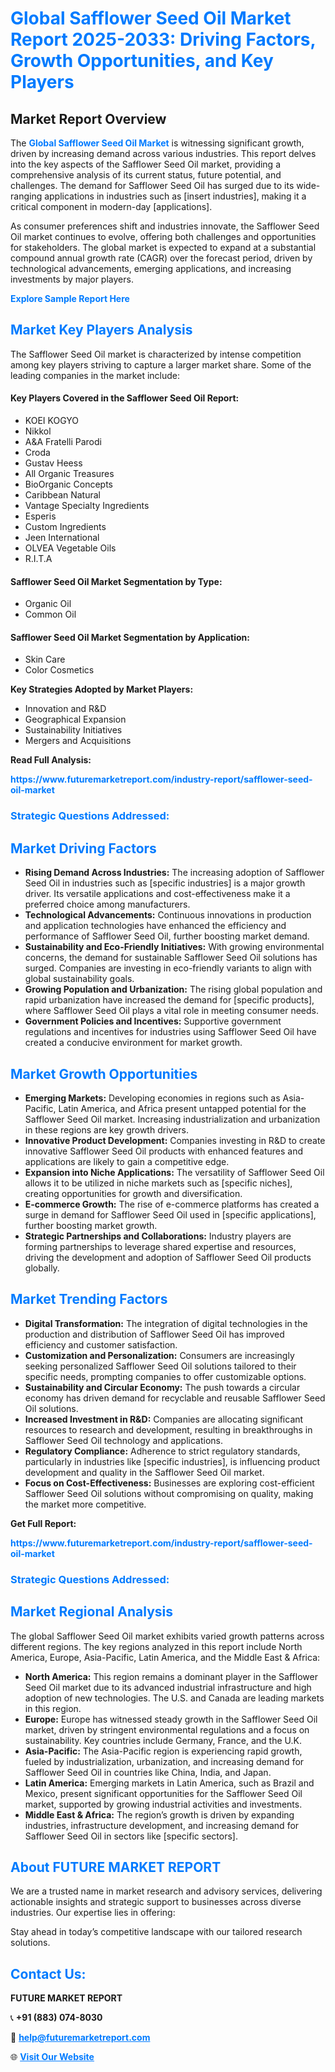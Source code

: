 <h1 style="color: #007BFF;">Global Safflower Seed Oil Market Report 2025-2033: Driving Factors, Growth Opportunities, and Key Players</h1>

<section id="overview">
<h2>Market Report Overview</h2>
<p>The <a href="https://www.futuremarketreport.com/industry-report/safflower-seed-oil-market" style="color: #007BFF; text-decoration: none;"><strong>Global Safflower Seed Oil Market</strong></a> is witnessing significant growth, driven by increasing demand across various industries. This report delves into the key aspects of the Safflower Seed Oil market, providing a comprehensive analysis of its current status, future potential, and challenges. The demand for Safflower Seed Oil has surged due to its wide-ranging applications in industries such as [insert industries], making it a critical component in modern-day [applications].</p>
<p>As consumer preferences shift and industries innovate, the Safflower Seed Oil market continues to evolve, offering both challenges and opportunities for stakeholders. The global market is expected to expand at a substantial compound annual growth rate (CAGR) over the forecast period, driven by technological advancements, emerging applications, and increasing investments by major players.</p>
</section>

<section id="overview">
<p><a href="https://www.futuremarketreport.com/request-sample/reportId=43234" style="color: #007BFF; text-decoration: none;"><strong>Explore Sample Report Here</strong></a></p>
</section>

<section id="key-players">
<h2 style="color: #007BFF;">Market Key Players Analysis</h2>
<p>The Safflower Seed Oil market is characterized by intense competition among key players striving to capture a larger market share. Some of the leading companies in the market include:</p>
<h4>Key Players Covered in the Safflower Seed Oil Report:</h4>
<ul><li>KOEI KOGYO</li><li>Nikkol</li><li>A&amp;A Fratelli Parodi</li><li>Croda</li><li>Gustav Heess</li><li>All Organic Treasures</li><li>BioOrganic Concepts</li><li>Caribbean Natural</li><li>Vantage Specialty Ingredients</li><li>Esperis</li><li>Custom Ingredients</li><li>Jeen International</li><li>OLVEA Vegetable Oils</li><li>R.I.T.A</li></ul>
<h4>Safflower Seed Oil Market Segmentation by Type:</h4>
<ul><li>Organic Oil</li><li>Common Oil</li></ul>

<h4>Safflower Seed Oil Market Segmentation by Application:</h4>
<ul><li>Skin Care</li><li>Color Cosmetics</li></ul>
<p><strong>Key Strategies Adopted by Market Players:</strong></p>
<ul>
<li>Innovation and R&D</li>
<li>Geographical Expansion</li>
<li>Sustainability Initiatives</li>
<li>Mergers and Acquisitions</li>
</ul>
</section>

<section>
<p><strong>Read Full Analysis: </strong></p><a href="https://www.futuremarketreport.com/industry-report/safflower-seed-oil-market" style="color: #007BFF; text-decoration: none;"><strong>https://www.futuremarketreport.com/industry-report/safflower-seed-oil-market</strong></a>
<h3 style="color: #007BFF;">Strategic Questions Addressed:</h3>
</section>

<section id="driving-factors">
<h2 style="color: #007BFF;">Market Driving Factors</h2>
<ul>
<li><strong>Rising Demand Across Industries:</strong> The increasing adoption of Safflower Seed Oil in industries such as [specific industries] is a major growth driver. Its versatile applications and cost-effectiveness make it a preferred choice among manufacturers.</li>
<li><strong>Technological Advancements:</strong> Continuous innovations in production and application technologies have enhanced the efficiency and performance of Safflower Seed Oil, further boosting market demand.</li>
<li><strong>Sustainability and Eco-Friendly Initiatives:</strong> With growing environmental concerns, the demand for sustainable Safflower Seed Oil solutions has surged. Companies are investing in eco-friendly variants to align with global sustainability goals.</li>
<li><strong>Growing Population and Urbanization:</strong> The rising global population and rapid urbanization have increased the demand for [specific products], where Safflower Seed Oil plays a vital role in meeting consumer needs.</li>
<li><strong>Government Policies and Incentives:</strong> Supportive government regulations and incentives for industries using Safflower Seed Oil have created a conducive environment for market growth.</li>
</ul>
</section>

<section id="growth-opportunities">
<h2 style="color: #007BFF;">Market Growth Opportunities</h2>
<ul>
<li><strong>Emerging Markets:</strong> Developing economies in regions such as Asia-Pacific, Latin America, and Africa present untapped potential for the Safflower Seed Oil market. Increasing industrialization and urbanization in these regions are key growth drivers.</li>
<li><strong>Innovative Product Development:</strong> Companies investing in R&D to create innovative Safflower Seed Oil products with enhanced features and applications are likely to gain a competitive edge.</li>
<li><strong>Expansion into Niche Applications:</strong> The versatility of Safflower Seed Oil allows it to be utilized in niche markets such as [specific niches], creating opportunities for growth and diversification.</li>
<li><strong>E-commerce Growth:</strong> The rise of e-commerce platforms has created a surge in demand for Safflower Seed Oil used in [specific applications], further boosting market growth.</li>
<li><strong>Strategic Partnerships and Collaborations:</strong> Industry players are forming partnerships to leverage shared expertise and resources, driving the development and adoption of Safflower Seed Oil products globally.</li>
</ul>
</section>

<section id="trending-factors">
<h2 style="color: #007BFF;">Market Trending Factors</h2>
<ul>
<li><strong>Digital Transformation:</strong> The integration of digital technologies in the production and distribution of Safflower Seed Oil has improved efficiency and customer satisfaction.</li>
<li><strong>Customization and Personalization:</strong> Consumers are increasingly seeking personalized Safflower Seed Oil solutions tailored to their specific needs, prompting companies to offer customizable options.</li>
<li><strong>Sustainability and Circular Economy:</strong> The push towards a circular economy has driven demand for recyclable and reusable Safflower Seed Oil solutions.</li>
<li><strong>Increased Investment in R&D:</strong> Companies are allocating significant resources to research and development, resulting in breakthroughs in Safflower Seed Oil technology and applications.</li>
<li><strong>Regulatory Compliance:</strong> Adherence to strict regulatory standards, particularly in industries like [specific industries], is influencing product development and quality in the Safflower Seed Oil market.</li>
<li><strong>Focus on Cost-Effectiveness:</strong> Businesses are exploring cost-efficient Safflower Seed Oil solutions without compromising on quality, making the market more competitive.</li>
</ul>
</section>

<section>
<p><strong>Get Full Report: </strong></p><a href="https://www.futuremarketreport.com/industry-report/safflower-seed-oil-market" style="color: #007BFF; text-decoration: none;"><strong>https://www.futuremarketreport.com/industry-report/safflower-seed-oil-market</strong></a>
<h3 style="color: #007BFF;">Strategic Questions Addressed:</h3>
</section>


<section id="regional-analysis">
<h2 style="color: #007BFF;">Market Regional Analysis</h2>
<p>The global Safflower Seed Oil market exhibits varied growth patterns across different regions. The key regions analyzed in this report include North America, Europe, Asia-Pacific, Latin America, and the Middle East & Africa:</p>
<ul>
<li><strong>North America:</strong> This region remains a dominant player in the Safflower Seed Oil market due to its advanced industrial infrastructure and high adoption of new technologies. The U.S. and Canada are leading markets in this region.</li>
<li><strong>Europe:</strong> Europe has witnessed steady growth in the Safflower Seed Oil market, driven by stringent environmental regulations and a focus on sustainability. Key countries include Germany, France, and the U.K.</li>
<li><strong>Asia-Pacific:</strong> The Asia-Pacific region is experiencing rapid growth, fueled by industrialization, urbanization, and increasing demand for Safflower Seed Oil in countries like China, India, and Japan.</li>
<li><strong>Latin America:</strong> Emerging markets in Latin America, such as Brazil and Mexico, present significant opportunities for the Safflower Seed Oil market, supported by growing industrial activities and investments.</li>
<li><strong>Middle East & Africa:</strong> The region’s growth is driven by expanding industries, infrastructure development, and increasing demand for Safflower Seed Oil in sectors like [specific sectors].</li>
</ul>
</section>

<footer>
<h2 style="color: #007BFF;">About FUTURE MARKET REPORT</h2>
<p>We are a trusted name in market research and advisory services, delivering actionable insights and strategic support to businesses across diverse industries. Our expertise lies in offering:</p>

<p>Stay ahead in today’s competitive landscape with our tailored research solutions.</p>

<h2 style="color: #007BFF;">Contact Us:</h2>
<p><strong>FUTURE MARKET REPORT</strong></p>
<p>📞 <strong>+91 (883) 074-8030</strong></p>
<p>📧 <strong><a href="mailto:help@futuremarketreport.com" style="color: #007BFF;">help@futuremarketreport.com</a></strong></p>
<p>🌐 <strong><a href="https://www.futuremarketreport.com/" style="color: #007BFF;">Visit Our Website</a></strong></p>
</footer>